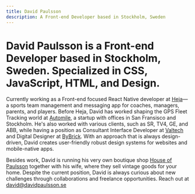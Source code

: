 ```yaml
---
title: David Paulsson
description: A Front-end Developer based in Stockholm, Sweden
---
```


# David Paulsson is a Front-end Developer based in Stockholm, Sweden. Specialized in CSS, JavaScript, HTML, and Design.

Currently working as a Front-end focused React Native developer at [Heja](https://heja.io/)—a sports team management and messaging app for coaches, managers, parents, and players. Before Heja, David has worked shaping the GPS Fleet Tracking world at [Automile](https://automile.com/), a startup with offices in San Fransisco and Stockholm. He's also worked with various clients, such as SR, TV4, GE, and ABB, while having a position as Consultant Interface Developer at [Valtech](https://www.valtech.com/sv-se/) and Digital Designer at [ByBrick](https://www.bybrick.se/). With an approach that is always design-driven, David creates user-friendly robust design systems for websites and mobile-native apps.

Besides work, David is running his very own boutique shop [House of Paulsson](https://houseofpaulsson.se/) together with his wife, where they sell vintage goods for your home. Despite the current position, David is always curious about new challenges through collaborations and freelance opportunities. Reach out at <david@davidpaulsson.se>
